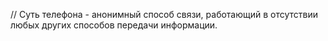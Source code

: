 // Суть телефона - анонимный способ связи, работающий в отсутствии любых других способов передачи информации.
